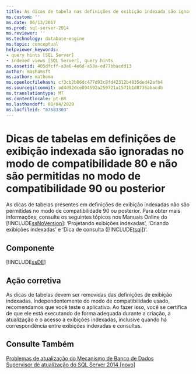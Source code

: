 ```yaml
---
title: As dicas de tabela nas definições de exibição indexada são ignoradas no modo de compatibilidade 80 e não são permitidas no modo 90 ou posterior | Microsoft Docs
ms.custom: ''
ms.date: 06/13/2017
ms.prod: sql-server-2014
ms.reviewer: ''
ms.technology: database-engine
ms.topic: conceptual
helpviewer_keywords:
- query hints [SQL Server]
- indexed views [SQL Server], query hints
ms.assetid: 405dfcff-a3a6-4e6d-a53a-ed77bbacdd13
author: mashamsft
ms.author: mathoma
ms.openlocfilehash: cf3cb2b06dc477d93c8fd42312b4835ded42afb4
ms.sourcegitcommit: ad4d92dce894592a259721a1571b1d8736abacdb
ms.translationtype: MT
ms.contentlocale: pt-BR
ms.lasthandoff: 08/04/2020
ms.locfileid: "87683303"
---
```

# <a name="table-hints-in-indexed-view-definitions-are-ignored-in-80-compatibility-mode-and-are-not-allowed-in-90-mode-or-later"></a>Dicas de tabelas em definições de exibição indexada são ignoradas no modo de compatibilidade 80 e não são permitidas no modo de compatibilidade 90 ou posterior
  As dicas de tabelas presentes em definições de exibição indexadas não são permitidas no modo de compatibilidade 90 ou posterior. Para obter mais informações, consulte os seguintes tópicos nos Manuais Online do [!INCLUDE[ssNoVersion](../../includes/ssnoversion-md.md)]: ‘Projetando exibições indexadas’, ‘Criando exibições indexadas’ e ‘Dica de consulta ([!INCLUDE[tsql](../../includes/tsql-md.md)])’.  
  
## <a name="component"></a>Componente  
 [!INCLUDE[ssDE](../../includes/ssde-md.md)]  
  
## <a name="corrective-action"></a>Ação corretiva  
 As dicas de tabelas devem ser removidas das definições de exibição indexadas. Independentemente do modo de compatibilidade usado, recomendamos que você teste o aplicativo. Ao fazer isso, você se certifica de que ele está executando de forma adequada durante a criação, a atualização e o acesso a exibições indexadas, inclusive quando há correspondência entre exibições indexadas e consultas.  
  
## <a name="see-also"></a>Consulte Também  
 [Problemas de atualização do Mecanismo de Banco de Dados](../../../2014/sql-server/install/database-engine-upgrade-issues.md)   
 [Supervisor de atualização do SQL Server 2014 &#91;novo&#93;](sql-server-2014-upgrade-advisor.md)  
  
  
